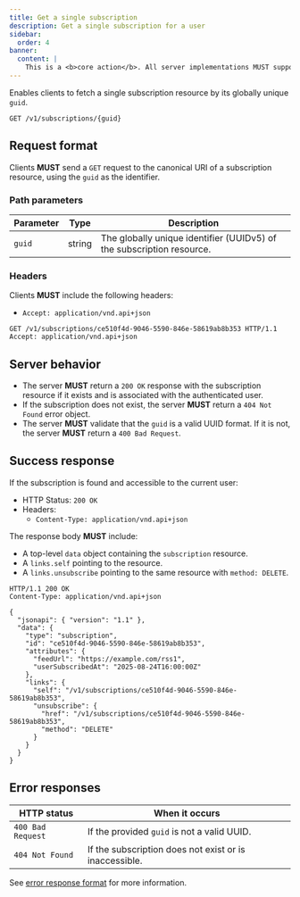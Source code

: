 ```yaml
---
title: Get a single subscription
description: Get a single subscription for a user
sidebar:
  order: 4
banner:
  content: |
    This is a <b>core action</b>. All server implementations MUST support it.
---
```


Enables clients to fetch a single subscription resource by its globally unique `guid`.

```http
GET /v1/subscriptions/{guid}
```

## Request format

Clients **MUST** send a `GET` request to the canonical URI of a subscription resource, using the `guid` as the identifier.

### Path parameters

| Parameter | Type   | Description                                                           |
| --------- | ------ | --------------------------------------------------------------------- |
| `guid`    | string | The globally unique identifier (UUIDv5) of the subscription resource. |

### Headers

Clients **MUST** include the following headers:

- `Accept: application/vnd.api+json`

```http
GET /v1/subscriptions/ce510f4d-9046-5590-846e-58619ab8b353 HTTP/1.1
Accept: application/vnd.api+json
```

## Server behavior

- The server **MUST** return a `200 OK` response with the subscription resource if it exists and is associated with the authenticated user.
- If the subscription does not exist, the server **MUST** return a `404 Not Found` error object.
- The server **MUST** validate that the `guid` is a valid UUID format. If it is not, the server **MUST** return a `400 Bad Request`.

## Success response

If the subscription is found and accessible to the current user:

- HTTP Status: `200 OK`
- Headers:
  - `Content-Type: application/vnd.api+json`

The response body **MUST** include:

- A top-level `data` object containing the `subscription` resource.
- A `links.self` pointing to the resource.
- A `links.unsubscribe` pointing to the same resource with `method: DELETE`.

```http
HTTP/1.1 200 OK
Content-Type: application/vnd.api+json

{
  "jsonapi": { "version": "1.1" },
  "data": {
    "type": "subscription",
    "id": "ce510f4d-9046-5590-846e-58619ab8b353",
    "attributes": {
      "feedUrl": "https://example.com/rss1",
      "userSubscribedAt": "2025-08-24T16:00:00Z"
    },
    "links": {
      "self": "/v1/subscriptions/ce510f4d-9046-5590-846e-58619ab8b353",
      "unsubscribe": {
        "href": "/v1/subscriptions/ce510f4d-9046-5590-846e-58619ab8b353",
        "method": "DELETE"
      }
    }
  }
}
```

## Error responses

| HTTP status       | When it occurs                                         |
| ----------------- | ------------------------------------------------------ |
| `400 Bad Request` | If the provided `guid` is not a valid UUID.            |
| `404 Not Found`   | If the subscription does not exist or is inaccessible. |

See [error response format](/specs/error-codes) for more information.
